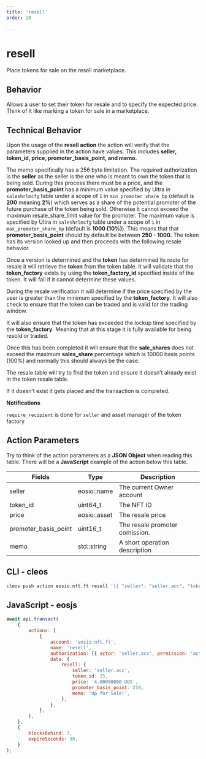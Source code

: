 ```yaml
---
title: 'resell'
order: 20

---
```


# resell

Place tokens for sale on the resell marketplace.

## Behavior

Allows a user to set their token for resale and to specify the expected price. Think of it like marking a token for sale in a marketplace.

## Technical Behavior

Upon the usage of the **resell action** the action will verify that the parameters supplied in the action have values. This includes **seller, token_id, price, promoter_basis_point, and memo.**

The memo specifically has a 256 byte limitation. The required authorization is the **seller** as the seller is the one who is meant to own the token that is being sold. During this process there must be a price, and the **promoter_basis_point** has a minimum value specified by Ultra in `saleshrlmcfg` table under a scope of `1` in `min_promoter_share_bp` (default is **200** meaning **2%**) which serves as a share of the potential promoter of the future purchase of the token being sold. Otherwise it cannot exceed the maximum resale_share_limit value for the promoter. The maximum value is specified by Ultra in `saleshrlmcfg` table under a scope of `1` in `max_promoter_share_bp` (default is **1000 (10%)**). This means that that **promoter_basis_point** should by default be between **250 - 1000.** The token has its version looked up and then proceeds with the following resale behavior.

Once a version is determined and the **token** has determined its route for resale it will retrieve the **token** from the token table. It will validate that the **token_factory** exists by using the **token_factory_id** specified inside of the token. It will fail if it cannot determine these values.

During the resale verification it will determine if the price specified by the user is greater than the minimum specified by the **token_factory**. It will also check to ensure that the token can be traded and is valid for the trading window.

It will also ensure that the token has exceeded the lockup time specified by the **token_factory**. Meaning that at this stage it is fully available for being resold or traded.

Once this has been completed it will ensure that the **sale_shares** does not exceed the maximum **sales_share** percentage which is 10000 basis points (100%) and normally this should always be the case.

The resale table will try to find the token and ensure it doesn’t already exist in the token resale table.

If it doesn’t exist it gets placed and the transaction is completed.

**Notifications**

`require_recipient` is done for `seller` and asset manager of the token factory

## Action Parameters

Try to think of the action parameters as a **JSON Object** when reading this table. There will be a **JavaScript** example of the action below this table.

| Fields               | Type         | Description                    |
| -------------------- | ------------ | ------------------------------ |
| seller               | eosio::name  | The current Owner account      |
| token_id             | uint64_t     | The NFT ID                     |
| price                | eosio::asset | The resale price               |
| promoter_basis_point | uint16_t     | The resale promoter comission. |
| memo                 | std::string  | A short operation description  |

## CLI - cleos

```bash
cleos push action eosio.nft.ft resell '[{ "seller": "seller.acc", "token_id": 25, "price": "4.00000000 UOS", "promoter_basis_point": 250, "memo": "Up for Sale!" }]' -p seller.acc@active
```

## JavaScript - eosjs

```js
await api.transact(
    {
        actions: [
            {
                account: 'eosio.nft.ft',
                name: 'resell',
                authorization: [{ actor: 'seller.acc', permission: 'active' }],
                data: {
                    resell: {
                        seller: 'seller.acc',
                        token_id: 25,
                        price: '4.00000000 UOS',
                        promoter_basis_point: 250,
                        memo: 'Up for Sale!',
                    },
                },
            },
        ],
    },
    {
        blocksBehind: 3,
        expireSeconds: 30,
    }
);
```
